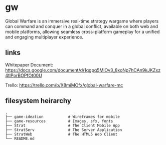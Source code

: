 # gw

Global Warfare is an immersive real-time strategy wargame
where players can command and conquer in a global conflict,
available on both web and mobile platforms, allowing
seamless cross-platform gameplay for a unified and engaging
multiplayer experience.

## links

Whitepaper Document:
https://docs.google.com/document/d/1qgpq5MiOv3_8xoNp7hCAn9kJKZxz4tlPorBOPfOt00U

Trello:
https://trello.com/b/X8miMOfx/global-warfare-mc

## filesystem heirarchy

    .
    ├── game-ideation           # Wireframes for mobile
    ├── game-resources          # Images, sfx, fonts
    ├── Strat                   # The Client Mobile App
    ├── StratServ               # The Server Application
    ├── StratWeb                # The HTML5 Web Client
    └── README.md
